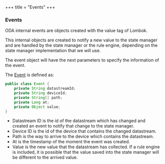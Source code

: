 +++
title = "Events"
+++

### Events

ODA internal events are objects created with the value tag of Lombok.

This internal objects are created to notify a new value to the state manager and are handled by the state manager or the
rule engine, depending on the state manager implementation that we will use.

The event object will have the next parameters to specify the information of the event.

The [Event](https://github.com/amplia-iiot/oda/blob/master/oda-core/commons/src/main/java/es/amplia/oda/core/commons/utils/Event.java) is defined as:

```java
public class Event {
    private String datastreamId;
    private String deviceId;
    private String[] path;
    private Long at;
    private Object value;
}
```

* Datastream ID is the id of the datastream which has changed and created an event to notify that change to the state manager.
* Device ID is the id of the device that contains the changed datastream.
* Path is the way to arrive to the device which contains the datastream.
* At is the timestamp of the moment the event was created.
* Value is the new value that the datastream has collected. If a rule engine is included, it is possible that the value
    saved into the state manager will be different to the arrived value.
